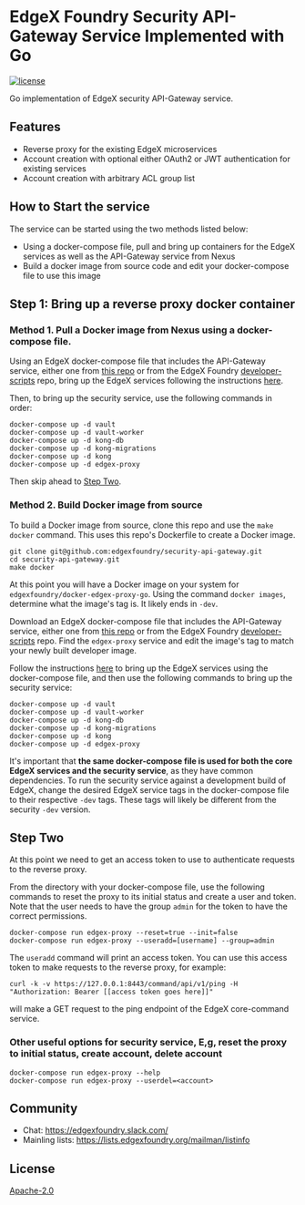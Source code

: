 # EdgeX Foundry Security API-Gateway Service Implemented with Go
[![license](https://img.shields.io/badge/license-Apache%20v2.0-blue.svg)](LICENSE)

Go implementation of EdgeX security API-Gateway service.

## Features
- Reverse proxy for the existing EdgeX microservices
- Account creation with optional either OAuth2 or JWT authentication for existing services
- Account creation with arbitrary ACL group list

## How to Start the service
The service can be started using the two methods listed below:
- Using a docker-compose file, pull and bring up containers for the EdgeX services as well as the API-Gateway service from Nexus
- Build a docker image from source code and edit your docker-compose file to use this image

## Step 1: Bring up a reverse proxy docker container

### Method 1. Pull a Docker image from Nexus using a docker-compose file.
Using an EdgeX docker-compose file that includes the API-Gateway service, either one from [this repo](deployments) or 
from the EdgeX Foundry [developer-scripts](https://github.com/edgexfoundry/developer-scripts/tree/master/releases) repo,
bring up the EdgeX services following the instructions [here](https://docs.edgexfoundry.org/Ch-GettingStartedUsers.html).

Then, to bring up the security service, use the following commands in order:
 
```
docker-compose up -d vault
docker-compose up -d vault-worker
docker-compose up -d kong-db
docker-compose up -d kong-migrations
docker-compose up -d kong
docker-compose up -d edgex-proxy
```

Then skip ahead to [Step Two](#step-two).

### Method 2. Build Docker image from source
To build a Docker image from source, clone this repo and use the `make docker` command.  This uses this repo's
Dockerfile to create a Docker image.

```
git clone git@github.com:edgexfoundry/security-api-gateway.git
cd security-api-gateway.git
make docker
```

At this point you will have a Docker image on your system for `edgexfoundry/docker-edgex-proxy-go`.
Using the command `docker images`, determine what the image's tag is.  It likely ends in `-dev`.

Download an EdgeX docker-compose file that includes the API-Gateway service, either one from [this repo](deployments) or 
from the EdgeX Foundry [developer-scripts](https://github.com/edgexfoundry/developer-scripts/tree/master/releases) repo.
Find the `edgex-proxy` service and edit the image's tag to match your newly built developer image.

Follow the instructions [here](https://docs.edgexfoundry.org/Ch-GettingStartedUsers.html) to bring up 
the EdgeX services using the docker-compose file, and then use the following commands to bring up the 
security service:

```
docker-compose up -d vault
docker-compose up -d vault-worker
docker-compose up -d kong-db
docker-compose up -d kong-migrations
docker-compose up -d kong
docker-compose up -d edgex-proxy
```

It's important that **the same docker-compose file is used for both the core EdgeX services
and the security service**, as they have common dependencies.  To run the security service
against a development build of EdgeX, change the desired EdgeX service tags in the docker-compose
file to their respective `-dev` tags.  These tags will likely be different from the security `-dev` version.

## Step Two

At this point we need to get an access token to use to authenticate requests to the reverse proxy.

From the directory with your docker-compose file, use the following commands to reset the proxy to its initial status
and create a user and token.  Note that the user needs to have the group `admin` for the token to have the correct permissions.

```
docker-compose run edgex-proxy --reset=true --init=false
docker-compose run edgex-proxy --useradd=[username] --group=admin
```

The `useradd` command will print an access token.  You can use this access token to make requests to the reverse proxy, for example:

```
curl -k -v https://127.0.0.1:8443/command/api/v1/ping -H "Authorization: Bearer [[access token goes here]]"
``` 

will make a GET request to the ping endpoint of the EdgeX core-command service.


### Other useful options for security service, E,g, reset the proxy to initial status, create account, delete account
```
docker-compose run edgex-proxy --help
docker-compose run edgex-proxy --userdel=<account>
```
 
## Community
- Chat: https://edgexfoundry.slack.com/
- Mainling lists: https://lists.edgexfoundry.org/mailman/listinfo

## License
[Apache-2.0](LICENSE)
